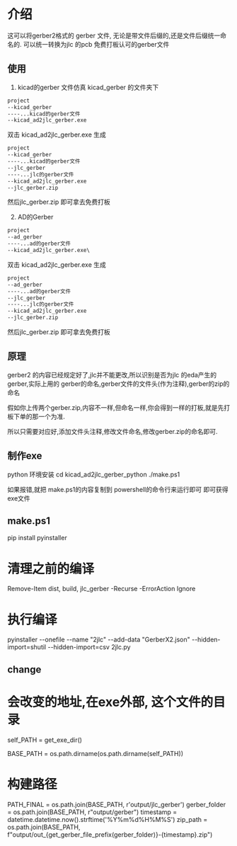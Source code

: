# 介绍

这可以将gerber2格式的 gerber 文件, 无论是带文件后缀的,还是文件后缀统一命名的.
可以统一转换为jlc 的pcb 免费打板认可的gerber文件

## 使用

1. kicad的gerber 文件仿真 kicad_gerber 的文件夹下

```txt
project
--kicad_gerber
----...kicad的gerber文件
--kicad_ad2jlc_gerber.exe
```

双击 kicad_ad2jlc_gerber.exe
生成

```txt
project
--kicad_gerber
----...kicad的gerber文件
--jlc_gerber
----...jlc的gerber文件
--kicad_ad2jlc_gerber.exe
--jlc_gerber.zip
```

然后jlc_gerber.zip 即可拿去免费打板

2. AD的Gerber

```txt
project
--ad_gerber
----...ad的gerber文件
--kicad_ad2jlc_gerber.exe\
```

双击 kicad_ad2jlc_gerber.exe
生成

```txt
project
--ad_gerber
----...ad的gerber文件
--jlc_gerber
----...jlc的gerber文件
--kicad_ad2jlc_gerber.exe
--jlc_gerber.zip
```

然后jlc_gerber.zip 即可拿去免费打板

## 原理

gerber2 的内容已经规定好了,jlc并不能更改,所以识别是否为jlc 的eda产生的gerber,实际上用的
gerber的命名,gerber文件的文件头(作为注释),gerber的zip的命名

假如你上传两个gerber.zip,内容不一样,但命名一样,你会得到一样的打板,就是先打板下单的那一个为准.

所以只需要对应好,添加文件头注释,修改文件命名,修改gerber.zip的命名即可.

## 制作exe

python 环境安装
cd kicad_ad2jlc_gerber_python
./make.ps1

如果报错,就把 make.ps1的内容复制到 powershell的命令行来运行即可
即可获得 exe文件

## make.ps1
pip install pyinstaller

# 清理之前的编译
Remove-Item dist, build, jlc_gerber -Recurse -ErrorAction Ignore

# 执行编译
pyinstaller --onefile --name "2jlc" --add-data "GerberX2.json" --hidden-import=shutil --hidden-import=csv 2jlc.py


## change

# 会改变的地址,在exe外部, 这个文件的目录
self_PATH = get_exe_dir()

BASE_PATH = os.path.dirname(os.path.dirname(self_PATH))

# 构建路径
PATH_FINAL = os.path.join(BASE_PATH, r'output/jlc_gerber')
gerber_folder = os.path.join(BASE_PATH, r"output/gerber")
timestamp = datetime.datetime.now().strftime('%Y%m%d%H%M%S')
zip_path = os.path.join(BASE_PATH, f"output/out_{get_gerber_file_prefix(gerber_folder)}-{timestamp}.zip")